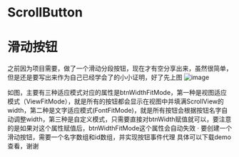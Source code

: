 # ScrollButton
滑动按钮
============

之前因为项目需要，做了一个滑动分段按钮，现在才有空分享出来，虽然很简单，但是还是要写出来作为自己已经学会了的小小证明，好了先上图
![image](https://github.com/Yewenyu/ScrollButton/edit/master/ScrollButtonDemo1/ScrollButtonGif.gif)

  如图，主要有三种适应模式对应的属性是btnWidthFitMode，第一种是视图适应模式（ViewFitMode），就是所有的按钮都会显示在视图中并填满ScrollView的width，第二种是文字适应模式(FontFitMode)，就是所有按钮会根据按钮名字自动调整width，第三种是自定义模式，只需要直接对btnWidth赋值就可以，要注意的是如果对这个属性赋值后，btnWidthFitMode这个属性会自动失效
·	要创建一个滑动按钮，需要一个名字数组和id数组，并实现按钮事件代理
具体可以下载demo查看，谢谢
